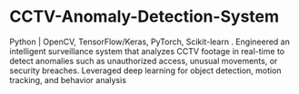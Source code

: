 # CCTV-Anomaly-Detection-System
Python | OpenCV, TensorFlow/Keras, PyTorch, Scikit-learn . Engineered an intelligent surveillance system that analyzes CCTV footage in real-time to detect anomalies such as unauthorized access, unusual movements, or security breaches. Leveraged deep learning for object detection, motion tracking, and behavior analysis
